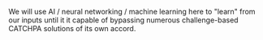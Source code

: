 We will use AI / neural networking / machine learning here to "learn" from our inputs until it it capable of bypassing numerous challenge-based CATCHPA solutions of its own accord.
